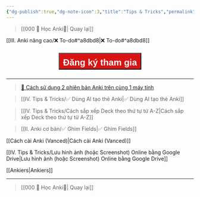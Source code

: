```yaml
---
{"dg-publish":true,"dg-note-icon":3,"title":"Tips & Tricks","permalink":"/iv-tips-and-tricks/iv-tips-and-tricks/","dgPassFrontmatter":true}
---
```




> [[000 🌟 Học Anki🌟\| Quay lại]]

[[III. Anki nâng cao/❌ To-do#^a8dbd8\|❌ To-do#^a8dbd8]]

<div style="display: flex; flex-direction: column; align-items: center; cursor: pointer;">
  <a href="https://hocanki.com/tham-gia-nhom-huong-dan-anki/" target="_blank">
    <button style="height:45px;font-size: 24px; padding: 10px; margin: 10px 0; background: #D71313; font-weight: 600; color: white;">Đăng ký tham gia</button>
  </a>
</div>

___

> [👑 Cách sử dụng 2 phiên bản Anki trên cùng 1 máy tính](https://www.facebook.com/100006970567626/videos/1454785538639082/)

> [[IV. Tips & Tricks/✅ Dùng AI tạo thẻ Anki\|✅ Dùng AI tạo thẻ Anki]]

> [[IV. Tips & Tricks/Cách sắp xếp Deck theo thứ tự từ A-Z\|Cách sắp xếp Deck theo thứ tự từ A-Z]]

> [[II. Anki cơ bản/✅ Ghim Fields\|✅ Ghim Fields]]

[[Cách cài Anki (Vanced)\|Cách cài Anki (Vanced)]]

[[IV. Tips & Tricks/Lưu hình ảnh (hoặc Screenshot) Online bằng Google Drive\|Lưu hình ảnh (hoặc Screenshot) Online bằng Google Drive]]

[[Ankiers\|Ankiers]]
___

> [[000 🌟 Học Anki🌟\| Quay lại]]
